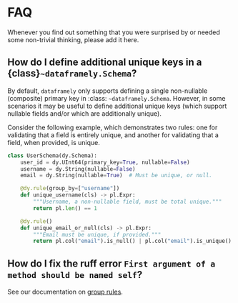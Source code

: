 # FAQ

Whenever you find out something that you were surprised by or needed some non-trivial
thinking, please add it here.

## How do I define additional unique keys in a {class}`~dataframely.Schema`?

By default, `dataframely` only supports defining a single non-nullable (composite) primary key in :class:
`~dataframely.Schema`.
However, in some scenarios it may be useful to define additional unique keys (which support nullable fields and/or which
are additionally unique).

Consider the following example, which demonstrates two rules: one for validating that a field is entirely unique, and
another for validating that a field, when provided, is unique.

```python
class UserSchema(dy.Schema):
    user_id = dy.UInt64(primary_key=True, nullable=False)
    username = dy.String(nullable=False)
    email = dy.String(nullable=True)  # Must be unique, or null.

    @dy.rule(group_by=["username"])
    def unique_username(cls) -> pl.Expr:
        """Username, a non-nullable field, must be total unique."""
        return pl.len() == 1

    @dy.rule()
    def unique_email_or_null(cls) -> pl.Expr:
        """Email must be unique, if provided."""
        return pl.col("email").is_null() | pl.col("email").is_unique()
```

## How do I fix the ruff error `First argument of a method should be named self`?

See our documentation on [group rules](./quickstart.md#group-rules).
